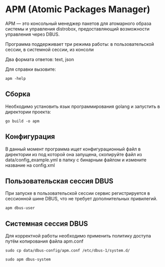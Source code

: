 # APM (Atomic Packages Manager)

APM — это консольный менеджер пакетов для атомарного образа системы и управления distrobox, предоставляющий возможности управления через DBUS. 

Программа поддерживает три режима работы: в пользовательской сессии, в системной сессии, из консоли

Два формата ответов: text, json

Для справки вызовите:
```
apm -help
```

## Сборка
Необходимо установить язык программирования golang и запустить в директории проекта: 

```
go build -o apm
```

## Конфигурация
В данный момент программа ищет конфигурационный файл в директории из под которой она запущена, скопируйте файл из 
data/config_example.yml в папку с бинарным файлом и измените название на config.xml

## Пользовательская сессия DBUS
При запуске в пользовательской сессии сервис регистрируется в сессионной шине DBUS, что не требует дополнительных привилегий.

```
apm dbus-user
```

## Системная сессия DBUS
Для корректной работы необходимо применить политику доступа путём копирования файла apm.conf

```
sudo cp data/dbus-config/apm.conf /etc/dbus-1/system.d/

sudo apm dbus-system
```
